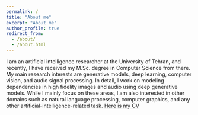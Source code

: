 ```yaml
---
permalink: /
title: "About me"
excerpt: "About me"
author_profile: true
redirect_from: 
  - /about/
  - /about.html
---
```


I am an artificial intelligence researcher at the University of Tehran, and recently, I have received my M.Sc. degree in Computer Science from there. My main research interests are generative models, deep learning, computer vision, and audio signal processing. In detail, I work on modeling dependencies in high fidelity images and audio using deep generative models. While I mainly focus on these areas, I am also interested in other domains such as natural language processing, computer graphics, and any other artificial-intelligence-related task. [Here is my CV](../assets/Hamed_CV.pdf)